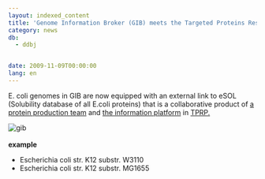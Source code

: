 ```yaml
---
layout: indexed_content
title: 'Genome Information Broker (GIB) meets the Targeted Proteins Research Program (TPRP) '
category: news
db:
  - ddbj


date: 2009-11-09T00:00:00
lang: en
---
```


<html>E. coli genomes in GIB are now equipped with an external link to eSOL (Solubility database of all E.coli proteins) that is a collaborative product of <a href="http://www.pnas.org/content/106/11/4201.long" target="_new">a protein production team</a> and <a href="http://www.tanpaku.org/e_pf.php" target="_new">the information platform</a> in <a href="http://www.tanpaku.org/e_index.php" target="_new">TPRP.</a>

<p><img src="/images/news/gib09110904.gif" class="fl_right" alt="gib" border="0"><br><br><b>example</b></p>

<ul>
    <li>Escherichia coli str. K12 substr. W3110</li>
    <li>Escherichia coli str. K12 substr. MG1655</li>
</ul>
</html>
